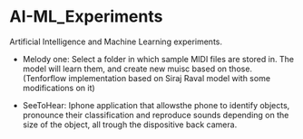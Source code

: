 # AI-ML_Experiments
Artificial Intelligence and Machine Learning experiments.

- Melody one: Select a folder in which sample MIDI files are stored in. The model will learn them, and create new muisc based on those. (Tenforflow implementation based on Siraj Raval model with some modifications on it)

- SeeToHear: Iphone application that allowsthe phone to identify objects, pronounce their classification and reproduce sounds depending on the size of the object, all trough the dispositive back camera.
